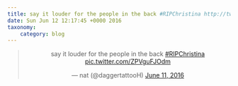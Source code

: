 ```yaml
---
title: say it louder for the people in the back #RIPChristina http://twitter.com/daggertattooH/status/741640674861285376/photo/1
date: Sun Jun 12 12:17:45 +0000 2016
taxonomy:
    category: blog
---
```

<blockquote class="twitter-tweet" align="center"><p lang="en" dir="ltr">say it louder for the people in the back <a href="https://twitter.com/hashtag/RIPChristina?src=hash">#RIPChristina</a> <a href="http://twitter.com/daggertattooH/status/741640674861285376/photo/1">pic.twitter.com/ZPVguFJOdm</a></p>&mdash; nat (@daggertattooH) <a href="https://twitter.com/daggertattooH/status/741640674861285376">June 11, 2016</a></blockquote>
